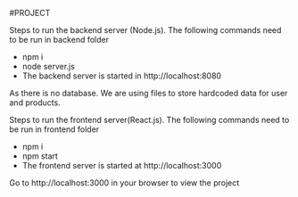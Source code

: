 #PROJECT 


Steps to run the backend server (Node.js). The following commands need to be run in backend folder
- npm i
- node server.js
- The backend server is started in http://localhost:8080

As there is no database. We are using files to store hardcoded data for user and products.

Steps to run the frontend server(React.js). The following commands need to be run in frontend folder
- npm i
- npm start
- The frontend server is started at http://localhost:3000

Go to http://localhost:3000 in your browser to view the project

